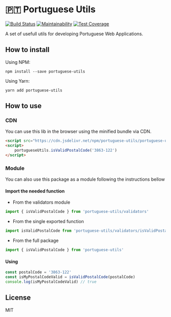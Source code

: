 # 🇵🇹 Portuguese Utils

[![Build Status](https://travis-ci.org/hugo-fonseca/portuguese-utils.svg?branch=master)](https://travis-ci.org/hugo-fonseca/portuguese-utils)
[![Maintainability](https://api.codeclimate.com/v1/badges/a1670c105d39da659957/maintainability)](https://codeclimate.com/github/hugo-fonseca/portuguese-utils/maintainability)
[![Test Coverage](https://api.codeclimate.com/v1/badges/a1670c105d39da659957/test_coverage)](https://codeclimate.com/github/hugo-fonseca/portuguese-utils/test_coverage)

A set of usefull utils for developing Portuguese Web Applications.

## How to install

Using NPM:

`npm install --save portuguese-utils`

Using Yarn:

`yarn add portuguese-utils`

## How to use

### CDN

You can use this lib in the browser using the minified bundle via CDN.

```html
<script src="https://cdn.jsdelivr.net/npm/portuguese-utils/portuguese-utils.min.js" />
<script>
    portugueseUtils.isValidPostalCode('3863-122')
</script>
```

### Module

You can also use this package as a module following the instructions bellow

#### Import the needed function

* From the validators module

```js
import { isValidPostalCode } from 'portuguese-utils/validators'
```

* From the single exported function

```js
import isValidPostalCode from 'portuguese-utils/validators/isValidPostalCode'
```

* From the full package

```js
import { isValidPostalCode } from 'portuguese-utils'
```

#### Using

```js
const postalCode = '3863-122'
const isMyPostalCodeValid = isValidPostalCode(postalCode)
console.log(isMyPostalCodeValid) // true
```

## License

MIT
